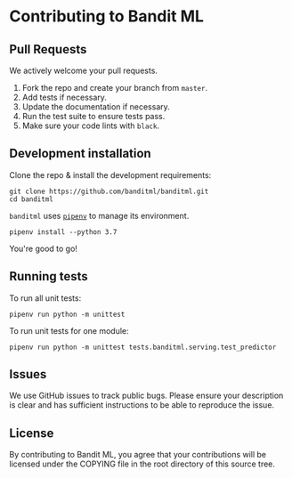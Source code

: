 # Contributing to Bandit ML

## Pull Requests
We actively welcome your pull requests.

1. Fork the repo and create your branch from `master`.
2. Add tests if necessary.
3. Update the documentation if necessary.
4. Run the test suite to ensure tests pass.
5. Make sure your code lints with `black`.

## Development installation
Clone the repo & install the development requirements:
```
git clone https://github.com/banditml/banditml.git
cd banditml
```

`banditml` uses [`pipenv`](https://github.com/pypa/pipenv) to manage its environment.
```
pipenv install --python 3.7
```

You're good to go!

## Running tests

To run all unit tests:
```
pipenv run python -m unittest
```

To run unit tests for one module:
```
pipenv run python -m unittest tests.banditml.serving.test_predictor
```

## Issues
We use GitHub issues to track public bugs. Please ensure your description is
clear and has sufficient instructions to be able to reproduce the issue.

## License
By contributing to Bandit ML, you agree that your contributions will be licensed
under the COPYING file in the root directory of this source tree.
